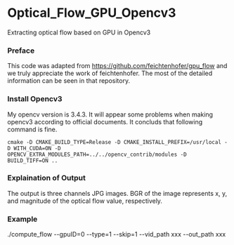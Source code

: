 # Optical_Flow_GPU_Opencv3
Extracting optical flow based on GPU in Opencv3

### Preface
This code was adapted from https://github.com/feichtenhofer/gpu_flow and we truly appreciate the work of feichtenhofer. 
The most of the detailed information can be seen in that repository. 

### Install Opencv3
My opencv version is 3.4.3. It will appear some problems when making opencv3 according to official documents. It concluds that 
following command is fine.

`cmake -D CMAKE_BUILD_TYPE=Release -D CMAKE_INSTALL_PREFIX=/usr/local -D WITH_CUDA=ON -D OPENCV_EXTRA_MODULES_PATH=../../opencv_contrib/modules -D BUILD_TIFF=ON ..`

### Explaination of Output
The output is three channels JPG images. BGR of the image represents x, y, and magnitude of the optical flow value, 
respectively. 

### Example
./compute_flow --gpuID=0 --type=1 --skip=1 --vid_path xxx --out_path xxx
